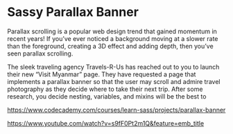 # Sassy Parallax Banner

Parallax scrolling is a popular web design trend that gained momentum in recent years! If you’ve ever noticed a background moving at a slower rate than the foreground, creating a 3D effect and adding depth, then you’ve seen parallax scrolling.

The sleek traveling agency Travels-R-Us has reached out to you to launch their new “Visit Myanmar” page. They have requested a page that implements a parallax banner so that the user may scroll and admire travel photography as they decide where to take their next trip. After some research, you decide nesting, variables, and mixins will be the best to

<https://www.codecademy.com/courses/learn-sass/projects/parallax-banner>

<https://www.youtube.com/watch?v=s9fF0Pt2m1Q&feature=emb_title>